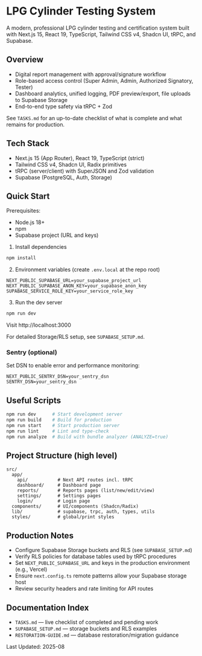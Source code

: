 # LPG Cylinder Testing System

A modern, professional LPG cylinder testing and certification system built with Next.js 15, React 19, TypeScript, Tailwind CSS v4, Shadcn UI, tRPC, and Supabase.

## Overview

- Digital report management with approval/signature workflow
- Role-based access control (Super Admin, Admin, Authorized Signatory, Tester)
- Dashboard analytics, unified logging, PDF preview/export, file uploads to Supabase Storage
- End-to-end type safety via tRPC + Zod

See `TASKS.md` for an up-to-date checklist of what is complete and what remains for production.

## Tech Stack

- Next.js 15 (App Router), React 19, TypeScript (strict)
- Tailwind CSS v4, Shadcn UI, Radix primitives
- tRPC (server/client) with SuperJSON and Zod validation
- Supabase (PostgreSQL, Auth, Storage)

## Quick Start

Prerequisites:
- Node.js 18+
- npm
- Supabase project (URL and keys)

1) Install dependencies
```bash
npm install
```

2) Environment variables (create `.env.local` at the repo root)
```env
NEXT_PUBLIC_SUPABASE_URL=your_supabase_project_url
NEXT_PUBLIC_SUPABASE_ANON_KEY=your_supabase_anon_key
SUPABASE_SERVICE_ROLE_KEY=your_service_role_key
```

3) Run the dev server
```bash
npm run dev
```
Visit http://localhost:3000

For detailed Storage/RLS setup, see `SUPABASE_SETUP.md`.

### Sentry (optional)

Set DSN to enable error and performance monitoring:

```env
NEXT_PUBLIC_SENTRY_DSN=your_sentry_dsn
SENTRY_DSN=your_sentry_dsn
```

## Useful Scripts

```bash
npm run dev      # Start development server
npm run build    # Build for production
npm run start    # Start production server
npm run lint     # Lint and type-check
npm run analyze  # Build with bundle analyzer (ANALYZE=true)
```

## Project Structure (high level)

```
src/
  app/
    api/           # Next API routes incl. tRPC
    dashboard/     # Dashboard page
    reports/       # Reports pages (list/new/edit/view)
    settings/      # Settings pages
    login/         # Login page
  components/      # UI/components (Shadcn/Radix)
  lib/             # supabase, trpc, auth, types, utils
  styles/          # global/print styles
```

## Production Notes

- Configure Supabase Storage buckets and RLS (see `SUPABASE_SETUP.md`)
- Verify RLS policies for database tables used by tRPC procedures
- Set `NEXT_PUBLIC_SUPABASE_URL` and keys in the production environment (e.g., Vercel)
- Ensure `next.config.ts` remote patterns allow your Supabase storage host
- Review security headers and rate limiting for API routes

## Documentation Index

- `TASKS.md` — live checklist of completed and pending work
- `SUPABASE_SETUP.md` — storage buckets and RLS examples
- `RESTORATION-GUIDE.md` — database restoration/migration guidance

Last Updated: 2025-08
